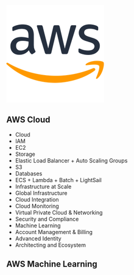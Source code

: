 
![](imgs/aws-small.png)
## AWS Cloud
- Cloud
- IAM
- EC2
- Storage
- Elastic Load Balancer + Auto Scaling Groups
- S3
- Databases
- ECS + Lambda + Batch + LightSail
- Infrastructure at Scale
- Global Infrastructure
- Cloud Integration
- Cloud Monitoring
- Virtual Private Cloud & Networking
- Security and Compliance
- Machine Learning
- Account Management & Billing
- Advanced Identity
- Architecting and Ecosystem

## AWS Machine Learning




